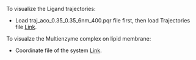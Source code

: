 To visualize the Ligand trajectories: <br>
- Load traj_aco_0.35_0.35_6nm_400.pqr file first, then load Trajectories file [Link](https://drive.google.com/file/d/1a5xCc9xTZCuMKgCUYQFurYQtNBIPQn4X/view?usp=drive_link).

To visualze the Multienzyme complex on lipid membrane: <br>
- Coordinate file of the system [Link](https://drive.google.com/file/d/1ED5QQcojy5EB1BBtKJex-veu6hqPs7sc/view?usp=drive_link).
